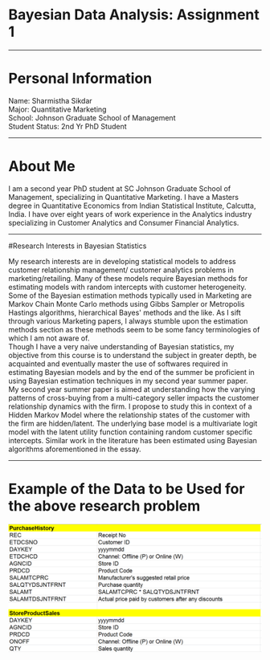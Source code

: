 # Bayesian Data Analysis: Assignment 1
----

# Personal Information

Name: Sharmistha Sikdar  
Major: Quantitative Marketing  
School: Johnson Graduate School of Management  
Student Status: 2nd Yr PhD Student 

---

# About Me

I am a second year PhD student at SC Johnson Graduate School of Management, specializing in Quantitative Marketing. I have a Masters degree in Quantitative Economics from Indian Statistical Institute, Calcutta, India. I have over eight years of work experience in the Analytics industry specializing in Customer Analytics and Consumer Financial Analytics. 

-----
#Research Interests in Bayesian Statistics

My research interests are in developing statistical models to address customer relationship management/ customer analytics problems in marketing/retailing. Many of these models require Bayesian methods for estimating models with random intercepts with customer heterogeneity. Some of the Bayesian estimation methods typically used in Marketing are Markov Chain Monte Carlo methods using Gibbs Sampler or Metropolis Hastings algorithms, hierarchical Bayes' methods and the like. As I sift through various Marketing papers, I always stumble upon the estimation methods section as these methods seem to be some fancy terminologies of which I am not aware of.  
Though I have a very naive understanding of Bayesian statistics, my objective from this course is to understand the subject in greater depth, be acquainted and eventually master the use of softwares required in estimating Bayesian models and by the end of the summer be proficient in using Bayesian estimation techniques in my second year summer paper.  
My second year summer paper is aimed at understanding how  the varying patterns of cross-buying from a multi-category seller impacts the customer relationship dynamics with the firm. I propose to study this in context of a Hidden Markov Model where the relationship states of the customer with the firm are hidden/latent. The underlying base model is a multivariate logit model with the latent utility function containing random customer specific intercepts. Similar work in the literature has been estimated using Bayesian algorithms aforementioned in the essay. 

---

# Example of the Data to be Used for the above research problem

![](https://github.com/sharmi0013/CU-BDA-Lab01/blob/master/Image.PNG)  






